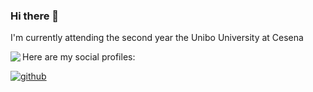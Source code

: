 ### Hi there 👋
I'm currently attending the second year the Unibo University at Cesena

<div align="center"><img src="https://github-readme-stats.vercel.app/api/top-langs/?username=GabrieleMenghi&theme=dracula&hide_border=true&layout=compact" align="left"/></div>  

Here are my social profiles:

[![github](https://img.shields.io/badge/GitHub-000000?style=for-the-badge&logo=GitHub&logoColor=white)](https://github.com/GabrieleMenghi)
<!--
**GabrieleMenghi/GabrieleMenghi** is a ✨ _special_ ✨ repository because its `README.md` (this file) appears on your GitHub profile.

Here are some ideas to get you started:

- 🔭 I’m currently working on ...
- 🌱 I’m currently learning ...
- 👯 I’m looking to collaborate on ...
- 🤔 I’m looking for help with ...
- 💬 Ask me about ...
- 📫 How to reach me: ...
- 😄 Pronouns: ...
- ⚡ Fun fact: ...
-->
